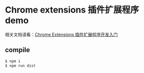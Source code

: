 # Chrome extensions 插件扩展程序 demo

相关文档请看：[Chrome Extensions 插件扩展程序开发入门](https://github.com/diamont1001/blog/issues/12)

## compile
```bash
$ npm i
$ npm run dist
```
